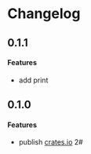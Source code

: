 # Changelog

## 0.1.1
#### Features
* add print


## 0.1.0
#### Features
* publish [crates.io](https://crates.io/) 2#

